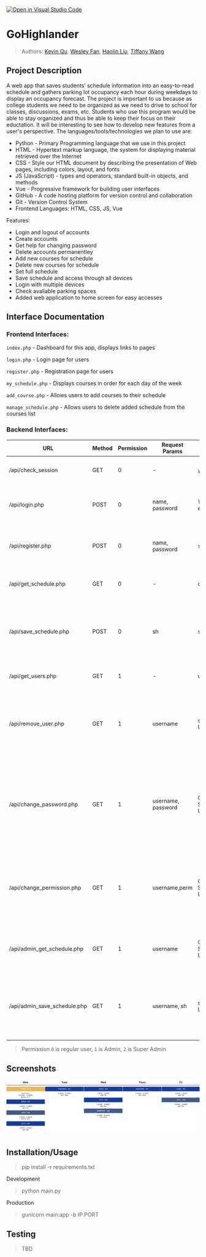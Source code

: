 [![Open in Visual Studio Code](https://classroom.github.com/assets/open-in-vscode-718a45dd9cf7e7f842a935f5ebbe5719a5e09af4491e668f4dbf3b35d5cca122.svg)](https://classroom.github.com/online_ide?assignment_repo_id=10809429&assignment_repo_type=AssignmentRepo)

# GoHighlander

 
 > Authors: [Kevin Qu](https://github.com/KevinDevs), [Wesley Fan](https://github.com/wesleyfan2015), [Haolin Liu](https://github.com/terrylhl), [Tiffany Wang](https://github.com/twang0323)



## Project Description
A web app that saves students’ schedule information into an easy-to-read schedule and gathers parking lot occupancy each hour during weekdays to display an occupancy forecast. The project is important to us because as college students we need to be organized as we need to drive to school for classes, discussions, exams, etc. Students who use this program would be able to stay organized and thus be able to keep their focus on their eductation. It will be interesting to see how to develop new features from a user's perspective. The languages/tools/technologies we plan to use are:
* Python - Primary Programming language that we use in this project
* HTML - Hypertext markup language, the system for displaying material retrieved over the Internet
* CSS - Style our HTML document by describing the presentation of Web pages, including colors, layout, and fonts
* JS (JavaScript) - types and operators, standard built-in objects, and methods
* Vue - Progressive framework for building user interfaces
* GitHub - A code hosting platform for version control and collaboration 
* Git - Version Control System
* Frontend Languages: HTML, CSS, JS, Vue


Features:
* Login and logout of accounts
* Create accounts
* Get help for changing password
* Delete accounts permanentley
* Add new courses for schedule
* Delete new courses for schedule
* Set full schedule
* Save schedule and access through all devices
* Login with multiple devices
* Check avaliable parking spaces
* Added web application to home screen for easy accesses


## Interface Documentation

### Frontend Interfaces:

`index.php` - Dashboard for this app, displays links to pages

`login.php` - Login page for users

`register.php` - Registration page for users

`my_schedule.php` - Displays courses in order for each day of the week

`add_course.php` - Allows users to add courses to their schedule

`manage_schedule.php` - Allows users to delete added schedule from the courses list


### Backend Interfaces:
| URL  | Method  | Permission  | Request Params  |  Responses |  Description |
| ------------ | ------------ | ------------ | ------------ | ------------ | ------------ |
|  /api/check_session |  GET | 0 |  - | `yes`/`no`  | Returns yes or no, if the user is logged in  |
| /api/login.php  | POST  | 0 | name, password  | `logged_in` / error_msg   | Returns logged_in on success and error message if failed  |
|  /api/register.php |  POST | 0 | name, password  | `success`/error_msg  | Returns success on success and error message if failed.  |
| /api/get_schedule.php  |  GET | 0 | -  | courses_gzipped  | Returns gzipped course informations in JSON  |
| /api/save_schedule.php  | POST  | 0 | sh  | `success`  | Saves Gzipped courses into JSON database returns success if saved correctly  |
| /api/get_users.php  | GET  | 1 | -  | users_JSON  | Returns all usernames in the database.   |
| /api/remove_user.php  | GET  | 1 | username  | success / Unauthorized  | Deletes username by given username. Returns Unauthorized if user does not have sufficient permission |
| /api/change_password.php  | GET  | 1 | username, password  | Operation Success / Unauthorized  | Changes a user's password. Returns Unauthorized if user does not have 1+ permission or insufficient permission to change a username's password. |
| /api/change_permission.php  | GET  | 1 | username,perm  | Operation Success / Unauthorized | Changes a user's permission. Returns Unauthorized if user have insufficient permission to change a username's password.   |
| /api/admin_get_schedule.php  | GET  | 1 | username  | Operation Success / Unauthorized | Get user's schedule gzipped hash, returns `Unauthorized` if permission <=0   |
| /api/admin_save_schedule.php  | GET  | 1 | username, sh  | success / Unauthorized | Saves a gzipped hash schedule information to specific username, returns `Unauthorized` if permission <=0   |

> Permission `0` is regular user, `1` is Admin, `2` is Super Admin
 ## Screenshots
 ![Screenshots](https://raw.githubusercontent.com/CS180-spring/cs180-21-gohighlander/main/screenshots/cs180.jpg)
 ## Installation/Usage
 > pip install -r requirements.txt
 
 Development
 > python main.py
 
 Production
 > gunicorn main:app -b IP:PORT
 ## Testing
 > TBD

